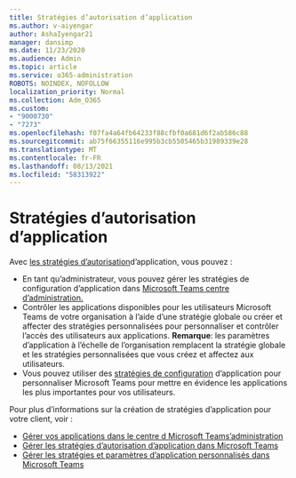 ```yaml
---
title: Stratégies d’autorisation d’application
ms.author: v-aiyengar
author: AshaIyengar21
manager: dansimp
ms.date: 11/23/2020
ms.audience: Admin
ms.topic: article
ms.service: o365-administration
ROBOTS: NOINDEX, NOFOLLOW
localization_priority: Normal
ms.collection: Adm_O365
ms.custom:
- "9000730"
- "7273"
ms.openlocfilehash: f07fa4a64fb64233f88cfbf0a681d6f2ab586c88
ms.sourcegitcommit: ab75f66355116e995b3cb5505465b31989339e28
ms.translationtype: MT
ms.contentlocale: fr-FR
ms.lasthandoff: 08/13/2021
ms.locfileid: "58313922"
---
```

# <a name="app-permission-policies"></a>Stratégies d’autorisation d’application

Avec [les stratégies d’autorisation](https://docs.microsoft.com/microsoftteams/teams-app-permission-policies)d’application, vous pouvez :
- En tant qu’administrateur, vous pouvez gérer les stratégies de configuration d’application dans [Microsoft Teams centre d’administration.](https://admin.teams.microsoft.com/policies/app-permission)
- Contrôler les applications disponibles pour les utilisateurs Microsoft Teams de [](https://docs.microsoft.com/microsoftteams/teams-app-permission-policies#create-a-custom-app-permission-policy) votre organisation à l’aide d’une stratégie globale ou créer et affecter des stratégies personnalisées pour personnaliser et contrôler l’accès des utilisateurs aux applications. 
**Remarque**: les paramètres d’application à l’échelle de l’organisation remplacent la stratégie globale et les stratégies personnalisées que vous créez et affectez aux utilisateurs.
- Vous pouvez utiliser des [stratégies de configuration](https://docs.microsoft.com/microsoftteams/teams-app-setup-policies) d’application pour personnaliser Microsoft Teams pour mettre en évidence les applications les plus importantes pour vos utilisateurs. 


Pour plus d’informations sur la création de stratégies d’application pour votre client, voir :
- [Gérer vos applications dans le centre d Microsoft Teams’administration](https://docs.microsoft.com/MicrosoftTeams/manage-apps)
- [Gérer les stratégies d’autorisation d’application dans Microsoft Teams](https://docs.microsoft.com/microsoftteams/teams-app-permission-policies)
- [Gérer les stratégies et paramètres d’application personnalisés dans Microsoft Teams](https://docs.microsoft.com/MicrosoftTeams/teams-custom-app-policies-and-settings)
